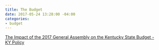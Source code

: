 ```yaml
---
title: The Budget
date: 2017-05-24 13:28:00 -04:00
categories:
- budget
---
```


<a class="embedly-card" href="http://kypolicy.org/impact-2017-general-assembly-kentucky-state-budget/">The Impact of the 2017 General Assembly on the Kentucky State Budget - KY Policy</a><script async src="//cdn.embedly.com/widgets/platform.js" charset="UTF-8"></script>